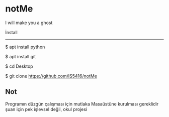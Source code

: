 # notMe
I will make you a ghost



İnstall

-------



$ apt install python

$ apt install git

$ cd Desktop

$ git clone https://github.com/IS5416/notMe





Not
------
Programın düzgün çalışması için mutlaka Masaüstüne kurulması gereklidir          
şuan için pek işlevsel değil, okul projesi
